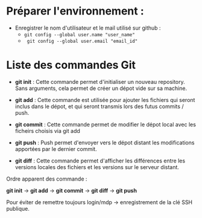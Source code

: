 # Préparer l'environnement :

- Enregistrer le nom d'utilisateur et le mail utilisé sur github :
    - <code>git config --global user.name "user_name"</code>
    - <code> git config --global user.email "email_id"</code>

# Liste des commandes Git
- **git init** : Cette commande permet d'initialiser un nouveau repository. Sans arguments, cela permet de créer un dépot vide sur sa machine.

- **git add** : Cette commande est utilisée pour ajouter les fichiers qui seront inclus dans le dépot, et qui seront transmis lors des futus commits / push.

- **git commit** : Cette commande permet de modifier le dépot local avec les ficheirs choisis via git add

- **git push** : Push permet d'envoyer vers le dépot distant les modifications apportées par le dernier commit. 

- **git diff** : Cette commande permet d'afficher les différences entre les versions locales des fichiers et les versions sur le serveur distant.

Ordre apparent des commande :

**git init** -> **git add** -> **git commit** -> **git diff** -> **git push**

Pour éviter de remettre toujours login/mdp -> enregistrement de la clé SSH publique.